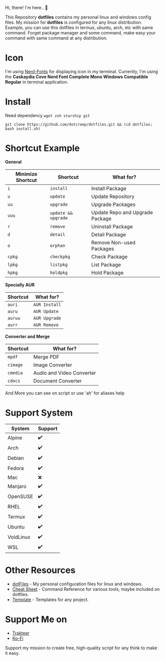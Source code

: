 Hi, there! I'm here.. 👋

This Repository **dotfiles** contains my personal linux and windows config files. My mission for **dotfiles** is configured for any linux distribution. Example, you can use this dotfiles in termux, ubuntu, arch, etc with same command. Forget package manager and some command, make easy your command with same command at any distribution.

# Icon
I'm using [Nerd-Fonts](https://www.nerdfonts.com/) for displaying icon in my terminal. Currently, I'm using the **Caskaydia Cove Nerd Font Complete Mono Windows Compatible Regular** in terminal application.

# Install
Need dependency `wget zsh starship git`

```
git clone https://github.com/dotcreep/dotfiles.git && (cd dotfiles; bash install.sh)
```

# Shortcut Example

**General**

Minimize Shortcut | Shortcut | What for?
--- | --- | ---
`i` | `install` | Install Package
`u` | `update` | Update Repository
`uu` | `upgrade` | Upgrade Packages
`uuu` | `update && upgrade` | Update Repo and Upgrade Package
`r` | `remove` | Uninstall Package
`d` | `detail` | Detail Package
`o` | `orphan` | Remove Non-used Packages
`cpkg` | `checkpkg` | Check Package
`lpkg` | `listpkg` | List Package
`hpkg` | `holdpkg` | Hold Package

**Specially AUR**

Shortcut | What for?
--- | ---
`auri` | `AUR Install`
`auru` | `AUR Update`
`auruu` | `AUR Upgrade`
`aurr` | `AUR Remove`

**Converter and Merge**

Shortcut | What for?
--- | ---
`mpdf` | Merge PDF
`cimage` | Image Converter
`cmedia` | Audio and Video Converter
`cdocs` | Document Converter

And More you can see on script or use 'ah' for aliases help

# Support System

System | Support
--- | ---
Alpine | ✔️
Arch | ✔️
Debian | ✔️
Fedora | ✔️
Mac | ❌
Manjaro | ✔️
OpenSUSE | ✔️
RHEL | ✔️
Termux | ✔️
Ubuntu | ✔️
VoidLinux | ✔️
WSL | ✔️

# Other Resources
- [dotFiles](https://github.com/dotcreep/dotfiles) - My personal configuration files for linux and windows.
- [Cheat Sheet](https://github.com/dotcreep/cheat-sheet) - Command Reference for various tools, maybe included on dotfiles.
- [Template](https://github.com/dotcreep/boilerplates) - Templates for any project.

# Support Me on
- [Trakteer](https://trakteer.id/dotcreep)
- [Ko-Fi](https://ko-fi.com/)

Support my mission to create free, high-quality script for any think to make it easy.